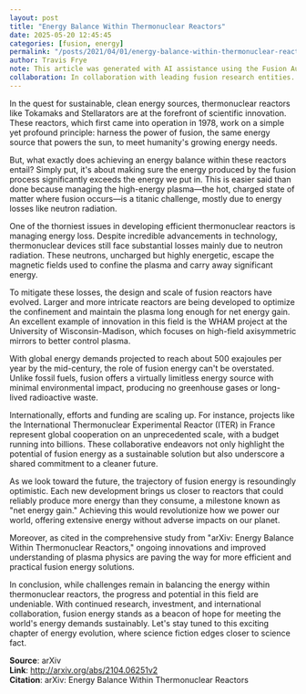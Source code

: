 ```yaml
---
layout: post
title: "Energy Balance Within Thermonuclear Reactors"
date: 2025-05-20 12:45:45
categories: [fusion, energy]
permalink: "/posts/2021/04/01/energy-balance-within-thermonuclear-reactors/"
author: Travis Frye
note: This article was generated with AI assistance using the Fusion Authority Engine, orchestrated by Travis Frye.
collaboration: In collaboration with leading fusion research entities.
---
```




In the quest for sustainable, clean energy sources, thermonuclear reactors like Tokamaks and Stellarators are at the forefront of scientific innovation. These reactors, which first came into operation in 1978, work on a simple yet profound principle: harness the power of fusion, the same energy source that powers the sun, to meet humanity's growing energy needs.

But, what exactly does achieving an energy balance within these reactors entail? Simply put, it's about making sure the energy produced by the fusion process significantly exceeds the energy we put in. This is easier said than done because managing the high-energy plasma—the hot, charged state of matter where fusion occurs—is a titanic challenge, mostly due to energy losses like neutron radiation.


One of the thorniest issues in developing efficient thermonuclear reactors is managing energy loss. Despite incredible advancements in technology, thermonuclear devices still face substantial losses mainly due to neutron radiation. These neutrons, uncharged but highly energetic, escape the magnetic fields used to confine the plasma and carry away significant energy.

To mitigate these losses, the design and scale of fusion reactors have evolved. Larger and more intricate reactors are being developed to optimize the confinement and maintain the plasma long enough for net energy gain. An excellent example of innovation in this field is the WHAM project at the University of Wisconsin-Madison, which focuses on high-field axisymmetric mirrors to better control plasma.


With global energy demands projected to reach about 500 exajoules per year by the mid-century, the role of fusion energy can't be overstated. Unlike fossil fuels, fusion offers a virtually limitless energy source with minimal environmental impact, producing no greenhouse gases or long-lived radioactive waste. 

Internationally, efforts and funding are scaling up. For instance, projects like the International Thermonuclear Experimental Reactor (ITER) in France represent global cooperation on an unprecedented scale, with a budget running into billions. These collaborative endeavors not only highlight the potential of fusion energy as a sustainable solution but also underscore a shared commitment to a cleaner future.


As we look toward the future, the trajectory of fusion energy is resoundingly optimistic. Each new development brings us closer to reactors that could reliably produce more energy than they consume, a milestone known as "net energy gain." Achieving this would revolutionize how we power our world, offering extensive energy without adverse impacts on our planet.

Moreover, as cited in the comprehensive study from "arXiv: Energy Balance Within Thermonuclear Reactors," ongoing innovations and improved understanding of plasma physics are paving the way for more efficient and practical fusion energy solutions.

In conclusion, while challenges remain in balancing the energy within thermonuclear reactors, the progress and potential in this field are undeniable. With continued research, investment, and international collaboration, fusion energy stands as a beacon of hope for meeting the world's energy demands sustainably. Let's stay tuned to this exciting chapter of energy evolution, where science fiction edges closer to science fact.

**Source**: arXiv  
**Link**: http://arxiv.org/abs/2104.06251v2  
**Citation**: arXiv: Energy Balance Within Thermonuclear Reactors
